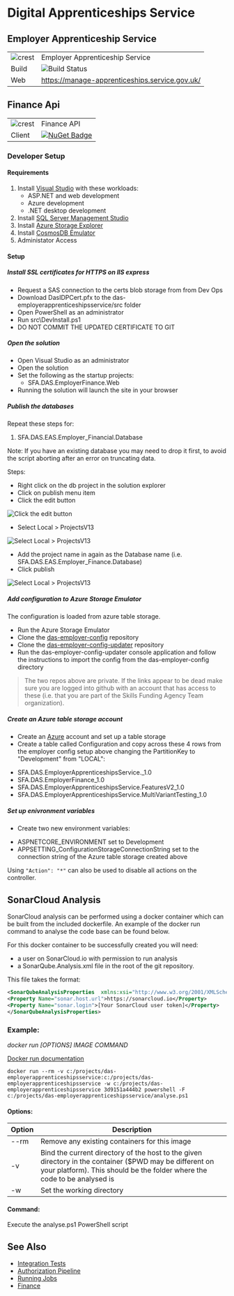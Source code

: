 # Digital Apprenticeships Service

## Employer Apprenticeship Service

|               |               |
| ------------- | ------------- |
|![crest](https://assets.publishing.service.gov.uk/government/assets/crests/org_crest_27px-916806dcf065e7273830577de490d5c7c42f36ddec83e907efe62086785f24fb.png)|Employer Apprenticeship Service|
| Build | ![Build Status](https://sfa-gov-uk.visualstudio.com/_apis/public/build/definitions/c39e0c0b-7aff-4606-b160-3566f3bbce23/101/badge) |
| Web  | https://manage-apprenticeships.service.gov.uk/  |

## Finance Api

|               |               |
| ------------- | ------------- |
|![crest](https://assets.publishing.service.gov.uk/government/assets/crests/org_crest_27px-916806dcf065e7273830577de490d5c7c42f36ddec83e907efe62086785f24fb.png)| Finance API |
| Client  | [![NuGet Badge](https://buildstats.info/nuget/SFA.DAS.EmployerFinance.Api.Client)](https://www.nuget.org/packages/SFA.DAS.EmployerFinance.Api.Client)  |


### Developer Setup

#### Requirements

1. Install [Visual Studio] with these workloads:
    - ASP.NET and web development
    - Azure development
    - .NET desktop development
2. Install [SQL Server Management Studio]
3. Install [Azure Storage Explorer]
4. Install [CosmosDB Emulator]
5. Administator Access

#### Setup

##### Install SSL certificates for HTTPS on IIS express

- Request a SAS connection to the certs blob storage from from Dev Ops
- Download DasIDPCert.pfx to the das-employerapprenticeshipsservice/src folder
- Open PowerShell as an administrator
- Run src\DevInstall.ps1
- DO NOT COMMIT THE UPDATED CERTIFICATE TO GIT


##### Open the solution

- Open Visual Studio as an administrator
- Open the solution
- Set the following as the startup projects:
	- SFA.DAS.EmployerFinance.Web
- Running the solution will launch the site in your browser

##### Publish the databases

Repeat these steps for:

1. SFA.DAS.EAS.Employer_Financial.Database

Note: If you have an existing database you may need to drop it first, to avoid the script aborting after an error on truncating data.

Steps:

* Right click on the db project in the solution explorer
* Click on publish menu item
* Click the edit button

![Click the edit button](/docs/img/db1.PNG)

* Select Local > ProjectsV13

![Select Local > ProjectsV13](/docs/img/db2.PNG)

* Add the project name in again as the Database name (i.e. SFA.DAS.EAS.Employer_Finance.Database)
* Click publish

![Select Local > ProjectsV13](/docs/img/db3.PNG)

##### Add configuration to Azure Storage Emulator

The configuration is loaded from azure table storage.

* Run the Azure Storage Emulator
* Clone the [das-employer-config](https://github.com/SkillsFundingAgency/das-employer-config) repository
* Clone the [das-employer-config-updater](https://github.com/SkillsFundingAgency/das-employer-config-updater) repository
* Run the das-employer-config-updater console application and follow the instructions to import the config from the das-employer-config directory

> The two repos above are private. If the links appear to be dead make sure you are logged into github with an account that has access to these (i.e. that you are part of the Skills Funding Agency Team organization).

##### Create an Azure table storage account

- Create an [Azure] account and set up a table storage
- Create a table called Configuration and copy across these 4 rows from the employer config setup above changing the PartitionKey to "Development" from "LOCAL":
* SFA.DAS.EmployerApprenticeshipsService._1.0
* SFA.DAS.EmployerFinance_1.0
* SFA.DAS.EmployerApprenticeshipsService.FeaturesV2_1.0
* SFA.DAS.EmployerApprenticeshipsService.MultiVariantTesting_1.0

##### Set up enivronment variables

- Create two new environment variables:
* ASPNETCORE_ENVIRONMENT set to Development
* APPSETTING_ConfigurationStorageConnectionString set to the connection string of the Azure table storage created above
 
Using `"Action": "*"` can also be used to disable all actions on the controller.

[Azure Storage Explorer]: http://storageexplorer.com/
[Choclatey]: https://chocolatey.org
[Docker]: https://www.docker.com
[Elastic Search]: https://www.elastic.co/products/elasticsearch
[SFA.DAS.Activities]: https://github.com/SkillsFundingAgency/das-activities/blob/master/README.md
[SQL Server Management Studio]: https://docs.microsoft.com/en-us/sql/ssms/download-sql-server-management-studio-ssms
[Visual Studio]: https://www.visualstudio.com
[CosmosDB Emulator]: https://aka.ms/cosmosdb-emulator
[Azure]: https://azure.microsoft.com/en-us/

## SonarCloud Analysis

SonarCloud analysis can be performed using a docker container which can be built from the included dockerfile.
An example of the docker run command to analyse the code base can be found below. 

For this docker container to be successfully created you will need:
* a user on SonarCloud.io with permission to run analysis
* a SonarQube.Analysis.xml file in the root of the git repository.

This file takes the format:

```xml
<SonarQubeAnalysisProperties  xmlns:xsi="http://www.w3.org/2001/XMLSchema-instance" xmlns:xsd="http://www.w3.org/2001/XMLSchema" xmlns="http://www.sonarsource.com/msbuild/integration/2015/1">
<Property Name="sonar.host.url">https://sonarcloud.io</Property>
<Property Name="sonar.login">[Your SonarCloud user token]</Property>
</SonarQubeAnalysisProperties>
```

### Example:

_docker run [OPTIONS] IMAGE COMMAND_ 

[Docker run documentation](https://docs.docker.com/engine/reference/commandline/run/)

```docker run --rm -v c:/projects/das-employerapprenticeshipsservice:c:/projects/das-employerapprenticeshipsservice -w c:/projects/das-employerapprenticeshipsservice 3d9151a444b2 powershell -F c:/projects/das-employerapprenticeshipsservice/analyse.ps1```

#### Options:

|Option|Description|
|---|---|
|--rm| Remove any existing containers for this image
|-v| Bind the current directory of the host to the given directory in the container ($PWD may be different on your platform). This should be the folder where the code to be analysed is
|-w| Set the working directory

#### Command:

Execute the analyse.ps1 PowerShell script

## See Also
* [Integration Tests](docs/IntegrationTesting.md "Integration Testing")
* [Authorization Pipeline](docs/AuthorizationPipeline.md "Authorization Pipeline")
* [Running Jobs](docs/Jobs/RunningJobs.md "Running Jobs")
* [Finance](docs/Finance/Index.md "Finance")
